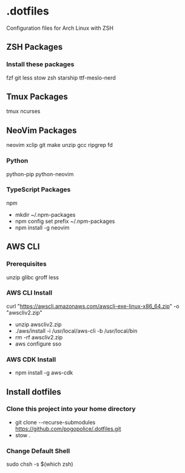 # .dotfiles
Configuration files for Arch Linux with ZSH

## ZSH Packages
### Install these packages
fzf
git
less
stow
zsh
starship
ttf-meslo-nerd

## Tmux Packages
tmux
ncurses

## NeoVim Packages
neovim
xclip
git
make
unzip
gcc
ripgrep
fd

### Python
python-pip
python-neovim

### TypeScript Packages
npm
- mkdir ~/.npm-packages
- npm config set prefix ~/.npm-packages
- npm install -g neovim

## AWS CLI
### Prerequisites
unzip
glibc
groff
less

### AWS CLI Install
curl "https://awscli.amazonaws.com/awscli-exe-linux-x86_64.zip" -o "awscliv2.zip"
- unzip awscliv2.zip
- ./aws/install -i /usr/local/aws-cli -b /usr/local/bin
- rm -rf awscliv2.zip
- aws configure sso

### AWS CDK Install
- npm install -g aws-cdk

## Install dotfiles
### Clone this project into your home directory
- git clone --recurse-submodules https://github.com/pogopolice/.dotfiles.git
- stow .

### Change Default Shell
sudo chsh -s $(which zsh)

